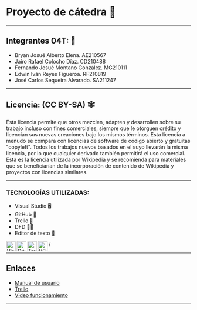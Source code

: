 # Proyecto de cátedra 🤖
---
## Integrantes 04T: 🥳
- Bryan Josué Alberto Elena. AE210567
- Jairo Rafael Colocho Díaz. CD210488 
- Fernando Josué Montano González. MG210111 
- Edwin Iván Reyes Figueroa. RF210819 
- José Carlos Sequeira Alvarado. SA211247 
---
## Licencia: (CC BY-SA) 🕸

Esta licencia permite que otros mezclen, adapten y desarrollen sobre su trabajo incluso con fines comerciales, siempre que le otorguen crédito y licencian sus nuevas creaciones bajo los mismos términos. Esta licencia a menudo se compara con licencias de software de código abierto y gratuitas "copyleft". Todos los trabajos nuevos basados en el suyo llevarán la misma licencia, por lo que cualquier derivado también permitirá el uso comercial. Esta es la licencia utilizada por Wikipedia y se recomienda para materiales que se beneficiarían de la incorporación de contenido de Wikipedia y proyectos con licencias similares.


---
### TECNOLOGÍAS UTILIZADAS:

- Visual Studio 🖥
- GitHub 🎩
- Trello 📘
- DFD 🐱‍👤
- Editor de texto 📓
<img align="left" alt="Visual Studio" width="26px" src="https://user-images.githubusercontent.com/73325232/115159853-72e05900-a052-11eb-9976-b6035cd35f36.png"/>
<img align="left" alt="GitHub" width="26px" src="https://user-images.githubusercontent.com/73325232/115159943-f8640900-a052-11eb-847a-afeac77f5e5b.png"/>
<img align="left" alt="Trello" width="26px" src="https://user-images.githubusercontent.com/73325232/115159984-1467aa80-a053-11eb-959b-3e33acbcbdba.png"/>
<img align="left" alt="VS Code"  width="26px" src="https://user-images.githubusercontent.com/73325232/115162334-2e5bba00-a060-11eb-9e74-d61153ba146f.png"/>
/

---
## Enlaces

- <a href="https://drive.google.com/file/d/1zUqKcTF0xyOxbieHkW-UYjSddiBNz9JL/view">Manual de usuario</a>
- <a href="https://trello.com/b/Wb4NEaqo/proyecto-programaci%C3%B3n">Trello</a>
- <a href="https://youtu.be/W9e2_nAZb1Y">Video funcionamiento</a>
---
